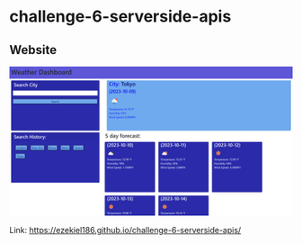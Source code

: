 # challenge-6-serverside-apis

## Website

![Alt text](<Screenshot 2023-10-08 213611.png>)

Link: https://ezekiel186.github.io/challenge-6-serverside-apis/